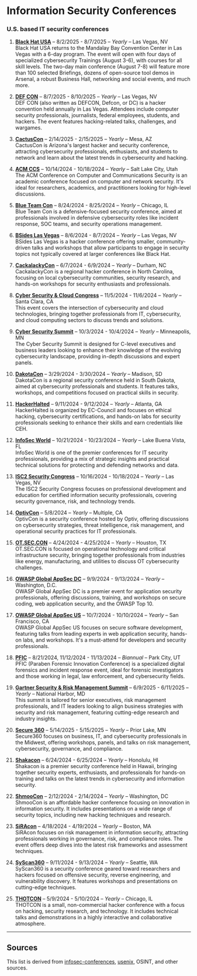 # Information Security Conferences
### U.S. based IT security conferences

1. **[Black Hat USA](https://www.blackhat.com/tr-24v/)** – 8/2/2025 - 8/7/2025 – *Yearly* – Las Vegas, NV  
   Black Hat USA returns to the Mandalay Bay Convention Center in Las Vegas with a 6-day program. The event will open with four days of specialized cybersecurity Trainings (August 3-6), with courses for all skill levels. The two-day main conference (August 7-8) will feature more than 100 selected Briefings, dozens of open-source tool demos in Arsenal, a robust Business Hall, networking and social events, and much more.

2. **[DEF CON](https://defcon.org/)** – 8/7/2025 - 8/10/2025 – *Yearly* – Las Vegas, NV  
   DEF CON (also written as DEFCON, Defcon, or DC) is a hacker convention held annually in Las Vegas. Attendees include computer security professionals, journalists, federal employees, students, and hackers. The event features hacking-related talks, challenges, and wargames.

3. **[CactusCon](https://www.cactuscon.com/)** – 2/14/2025 - 2/15/2025 – *Yearly* – Mesa, AZ  
   CactusCon is Arizona's largest hacker and security conference, attracting cybersecurity professionals, enthusiasts, and students to network and learn about the latest trends in cybersecurity and hacking.

4. **[ACM CCS](https://www.sigsac.org/ccs.html)** – 10/14/2024 - 10/18/2024 – *Yearly* – Salt Lake City, Utah  
   The ACM Conference on Computer and Communications Security is an academic conference focused on computer and network security. It's ideal for researchers, academics, and practitioners looking for high-level discussions.

5. **[Blue Team Con](https://blueteamcon.com/)** – 8/24/2024 - 8/25/2024 – *Yearly* – Chicago, IL  
   Blue Team Con is a defensive-focused security conference, aimed at professionals involved in defensive cybersecurity roles like incident response, SOC teams, and security operations management.

6. **[BSides Las Vegas](https://www.bsideslv.org/)** – 8/6/2024 - 8/7/2024 – *Yearly* – Las Vegas, NV  
   BSides Las Vegas is a hacker conference offering smaller, community-driven talks and workshops that allow participants to engage in security topics not typically covered at larger conferences like Black Hat.

7. **[CackalackyCon](https://cackalackycon.org/)** – 6/7/2024 - 6/9/2024 – *Yearly* – Durham, NC  
   CackalackyCon is a regional hacker conference in North Carolina, focusing on local cybersecurity communities, security research, and hands-on workshops for security enthusiasts and professionals.

8. **[Cyber Security & Cloud Congress](https://www.cybersecuritycloudexpo.com/northamerica/)** – 11/5/2024 - 11/6/2024 – *Yearly* – Santa Clara, CA  
   This event covers the intersection of cybersecurity and cloud technologies, bringing together professionals from IT, cybersecurity, and cloud computing sectors to discuss trends and solutions.

9. **[Cyber Security Summit](https://cybersecuritysummit.org/)** – 10/3/2024 - 10/4/2024 – *Yearly* – Minneapolis, MN  
   The Cyber Security Summit is designed for C-level executives and business leaders looking to enhance their knowledge of the evolving cybersecurity landscape, providing in-depth discussions and expert panels.

10. **[DakotaCon](https://dakotacon.org/)** – 3/29/2024 - 3/30/2024 – *Yearly* – Madison, SD  
    DakotaCon is a regional security conference held in South Dakota, aimed at cybersecurity professionals and students. It features talks, workshops, and competitions focused on practical skills in security.

11. **[HackerHalted](https://www.hackerhalted.com/)** – 9/11/2024 - 9/12/2024 – *Yearly* – Atlanta, GA  
    HackerHalted is organized by EC-Council and focuses on ethical hacking, cybersecurity certifications, and hands-on labs for security professionals seeking to enhance their skills and earn credentials like CEH.

12. **[InfoSec World](https://www.infosecworldusa.com/)** – 10/21/2024 - 10/23/2024 – *Yearly* – Lake Buena Vista, FL  
    InfoSec World is one of the premier conferences for IT security professionals, providing a mix of strategic insights and practical technical solutions for protecting and defending networks and data.

13. **[ISC2 Security Congress](https://cvent.me/2kmK92)** – 10/16/2024 - 10/18/2024 – *Yearly* – Las Vegas, NV  
    The ISC2 Security Congress focuses on professional development and education for certified information security professionals, covering security governance, risk, and technology trends.

14. **[OptivCon](https://www.optiv.com/our-story/events/)** – 5/8/2024 – *Yearly* – Multiple, CA  
    OptivCon is a security conference hosted by Optiv, offering discussions on cybersecurity strategies, threat intelligence, risk management, and operational security practices for IT professionals.

15. **[OT.SEC.CON](https://www.otseccon.com/)** – 4/24/2024 - 4/25/2024 – *Yearly* – Houston, TX  
    OT.SEC.CON is focused on operational technology and critical infrastructure security, bringing together professionals from industries like energy, manufacturing, and utilities to discuss OT cybersecurity challenges.

16. **[OWASP Global AppSec DC](https://dc.globalappsec.org/)** – 9/9/2024 - 9/13/2024 – *Yearly* – Washington, D.C.  
    OWASP Global AppSec DC is a premier event for application security professionals, offering discussions, training, and workshops on secure coding, web application security, and the OWASP Top 10.

17. **[OWASP Global AppSec US](https://sf.globalappsec.org/)** – 10/7/2024 - 10/10/2024 – *Yearly* – San Francisco, CA  
    OWASP Global AppSec US focuses on secure software development, featuring talks from leading experts in web application security, hands-on labs, and workshops. It's a must-attend for developers and security professionals.

18. **[PFIC](https://pfic-conference.com/)** – 8/21/2024, 11/12/2024 - 11/13/2024 – *Biannual* – Park City, UT  
    PFIC (Paraben Forensic Innovation Conference) is a specialized digital forensics and incident response event, ideal for forensic investigators and those working in legal, law enforcement, and cybersecurity fields.

19. **[Gartner Security & Risk Management Summit](https://www.gartner.com/en/conferences/na/security-risk-management-us)** – 6/9/2025 - 6/11/2025 – *Yearly* – National Harbor, MD  
    This summit is tailored for senior executives, risk management professionals, and IT leaders looking to align business strategies with security and risk management, featuring cutting-edge research and industry insights.

20. **[Secure 360](https://umsafoundation.org/education/secure360/)** – 5/14/2025 - 5/15/2025 – *Yearly* – Prior Lake, MN  
    Secure360 focuses on business, IT, and cybersecurity professionals in the Midwest, offering workshops, panels, and talks on risk management, cybersecurity, governance, and compliance.

21. **[Shakacon](https://www.shakacon.org/)** – 6/24/2024 - 6/25/2024 – *Yearly* – Honolulu, HI  
    Shakacon is a premier security conference held in Hawaii, bringing together security experts, enthusiasts, and professionals for hands-on training and talks on the latest trends in cybersecurity and information security.

22. **[ShmooCon](https://www.shmoocon.org/)** – 2/12/2024 - 2/14/2024 – *Yearly* – Washington, DC  
    ShmooCon is an affordable hacker conference focusing on innovation in information security. It includes presentations on a wide range of security topics, including new hacking techniques and research.

23. **[SiRAcon](https://societyinforisk.org/)** – 4/18/2024 - 4/19/2024 – *Yearly* – Boston, MA  
    SiRAcon focuses on risk management in information security, attracting professionals working in governance, risk, and compliance roles. The event offers deep dives into the latest risk frameworks and assessment techniques.

24. **[SyScan360](https://www.syscan360.org/)** – 9/11/2024 - 9/13/2024 – *Yearly* – Seattle, WA  
    SyScan360 is a security conference geared toward researchers and hackers focused on offensive security, reverse engineering, and vulnerability discovery. It features workshops and presentations on cutting-edge techniques.

25. **[THOTCON](https://www.thotcon.org/)** – 5/9/2024 - 5/10/2024 – *Yearly* – Chicago, IL  
    THOTCON is a small, non-commercial hacker conference with a focus on hacking, security research, and technology. It includes technical talks and demonstrations in a highly interactive and collaborative atmosphere.

---

## Sources
This list is derived from [infosec-conferences](https://infosec-conferences.com/country/united-states/), [usenix](https://www.usenix.org/conferences), OSINT, and other sources.
